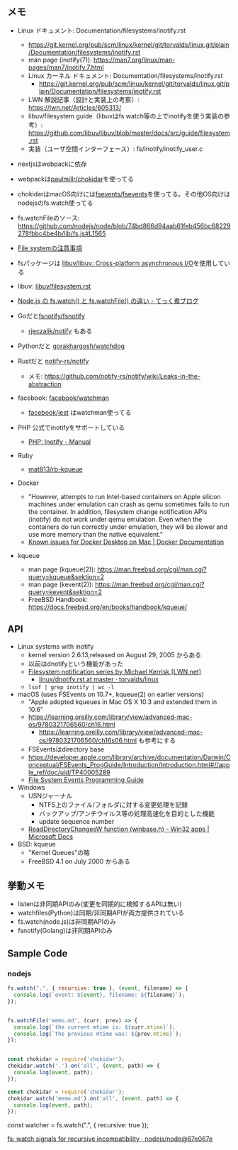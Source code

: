 ## メモ

* Linux ドキュメント: Documentation/filesystems/inotify.rst
    * https://git.kernel.org/pub/scm/linux/kernel/git/torvalds/linux.git/plain/Documentation/filesystems/inotify.rst
  * man page (inotify(7)): https://man7.org/linux/man-pages/man7/inotify.7.html
  * Linux カーネル ドキュメント: Documentation/filesystems/inotify.rst
  	* https://git.kernel.org/pub/scm/linux/kernel/git/torvalds/linux.git/plain/Documentation/filesystems/inotify.rst
  * LWN 解説記事（設計と実装上の考察）: https://lwn.net/Articles/605313/
  * libuv/filesystem guide（libuvはfs.watch等の上でinotifyを使う実装の参考）: https://github.com/libuv/libuv/blob/master/docs/src/guide/filesystem.rst
  * 実装（ユーザ空間インターフェース）: fs/inotify/inotify_user.c
* nextjsはwebpackに依存
* webpackは[paulmillr/chokidar](https://github.com/paulmillr/chokidar)を使ってる
* chokidarはmacOS向けには[fsevents/fsevents](https://github.com/fsevents/fsevents)を使ってる。その他OS向けはnodejsのfs.watch使ってる
* fs.watchFileのソース: https://github.com/nodejs/node/blob/74bd866d94aab61feb456bc68229278fbbc4be4b/lib/fs.js#L1565
* [File systemの注意事項](https://nodejs.org/docs/latest/api/fs.html#fs_caveats)
* fsパッケージは [libuv/libuv: Cross\-platform asynchronous I/O](https://github.com/libuv/libuv)を使用している
* libuv: [libuv/filesystem\.rst](https://github.com/libuv/libuv/blob/707dd7f17d9d84d972282666fee47dd3b216349b/docs/src/guide/filesystem.rst#file-change-events)
* [Node\.js の fs\.watch\(\) と fs\.watchFile\(\) の違い \- てっく煮ブログ](http://tech.nitoyon.com/ja/blog/2013/10/02/node-watch-impl/)

* Goだと[fsnotify/fsnotify](https://github.com/fsnotify/fsnotify)
  * [rjeczalik/notify](https://github.com/rjeczalik/notify) もある
* Pythonだと [gorakhargosh/watchdog](https://github.com/gorakhargosh/watchdog)
* Rustだと [notify\-rs/notify](https://github.com/notify-rs/notify)
  * メモ: https://github.com/notify-rs/notify/wiki/Leaks-in-the-abstraction

* facebook: [facebook/watchman](https://github.com/facebook/watchman)
  * [facebook/jest](https://github.com/facebook/jest) はwatchman使ってる
* PHP 公式でinotifyをサポートしている
  * [PHP: Inotify \- Manual](https://www.php.net/inotify)
* Ruby
  * [mat813/rb-kqueue](https://github.com/mat813/rb-kqueue)
* Docker
  * "However, attempts to run Intel-based containers on Apple silicon machines under emulation can crash as qemu sometimes fails to run the container. In addition, filesystem change notification APIs (inotify) do not work under qemu emulation. Even when the containers do run correctly under emulation, they will be slower and use more memory than the native equivalent."
  * [Known issues for Docker Desktop on Mac \| Docker Documentation](https://docs.docker.com/desktop/troubleshoot/known-issues/)
* kqueue
  * man page (kqueue(2)): https://man.freebsd.org/cgi/man.cgi?query=kqueue&sektion=2
  * man page (kevent(2)): https://man.freebsd.org/cgi/man.cgi?query=kevent&sektion=2
  * FreeBSD Handbook: https://docs.freebsd.org/en/books/handbook/kqueue/

## API

* Linux systems with inotify
  * kernel version 2.6.13,released on August 29, 2005 からある
  * 以前はdnotifyという機能があった
  * [Filesystem notification series by Michael Kerrisk \[LWN\.net\]](https://lwn.net/Articles/605313/)
    * [linux/dnotify\.rst at master · torvalds/linux](https://github.com/torvalds/linux/blob/master/Documentation/filesystems/dnotify.rst)
  * `lsof | grep inotify | wc -l`
* macOS (uses FSEvents on 10.7+, kqueue(2) on earlier versions)
  * "Apple adopted kqueues in Mac OS X 10.3 and extended them in 10.6"
  * https://learning.oreilly.com/library/view/advanced-mac-os/9780321706560/ch16.html
    * https://learning.oreilly.com/library/view/advanced-mac-os/9780321706560/ch16s06.html も参考にする
  * FSEventsはdirectory base
  * https://developer.apple.com/library/archive/documentation/Darwin/Conceptual/FSEvents_ProgGuide/Introduction/Introduction.html#//apple_ref/doc/uid/TP40005289
  * [File System Events Programming Guide](https://developer.apple.com/library/archive/documentation/Darwin/Conceptual/FSEvents_ProgGuide/Introduction/Introduction.html#//apple_ref/doc/uid/TP40005289)
* Windows
  * USNジャーナル
    * NTFS上のファイル/フォルダに対する変更処理を記録
    * バックアップ/アンチウイルス等の処理高速化を目的とした機能
    * update sequence number
  * [ReadDirectoryChangesW function \(winbase\.h\) \- Win32 apps \| Microsoft Docs](https://docs.microsoft.com/ja-jp/windows/win32/api/winbase/nf-winbase-readdirectorychangesw?redirectedfrom=MSDN)
* BSD: kqueue
  * "Kernel Queues"の略
  * FreeBSD 4.1 on July 2000 からある

## 挙動メモ

* listenは非同期APIのみ(変更を同期的に検知するAPIは無い)
* watchfiles(Python)は同期/非同期APIが両方提供されている
* fs.watch(node.js)は非同期APIのみ
* fsnotify(Golang)は非同期APIのみ

## Sample Code

### nodejs

```js
fs.watch(".", { recursive: true }, (event, filename) => {
  console.log(`event: ${event}, filename: ${filename}`);
});


fs.watchFile('memo.md', (curr, prev) => {
  console.log(`the current mtime is: ${curr.mtime}`);
  console.log(`the previous mtime was: ${prev.mtime}`);
});


const chokidar = require('chokidar');
chokidar.watch('.').on('all', (event, path) => {
  console.log(event, path);
});

const chokidar = require('chokidar');
chokidar.watch('memo.md').on('all', (event, path) => {
  console.log(event, path);
});
```
const watcher = fs.watch(".", { recursive: true });

[fs: watch signals for recursive incompatibility · nodejs/node@67e067e](https://github.com/nodejs/node/commit/67e067eb0658281b647ff68a5a9e64ea2cfdb706)

